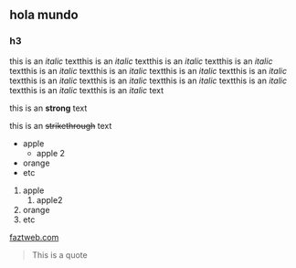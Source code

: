 ## hola mundo
### h3

this is an *italic* textthis is an *italic* textthis is an *italic* textthis is an *italic* textthis is an *italic* textthis is an *italic* textthis is an *italic* textthis is an *italic* textthis is an *italic* textthis is an *italic* textthis is an *italic* textthis is an *italic* textthis is an *italic* textthis is an *italic* text

this is an **strong** text

this is an ~~strikethrough~~ text

<!--UL-->
* apple
    * apple 2
* orange
* etc


1. apple
    1. apple2
2. orange
3. etc

[faztweb.com](https://www.faztweb.com "Custom title")

> This is a quote